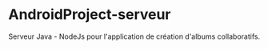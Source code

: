 # AndroidProject-serveur
Serveur Java - NodeJs pour l'application de création d'albums collaboratifs.
